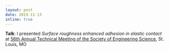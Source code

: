 ```yaml
---
layout: post
date: 2019-11-13
inline: true
---
```


**Talk**: I presented *Surface roughness enhanced adhesion in elastic contact* at [56th Annual Technical Meeting of the Society of Engineering Science](https://ses2019.wustl.edu/), St. Louis, MO